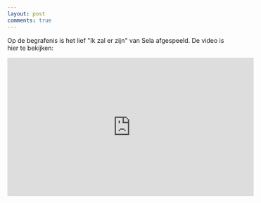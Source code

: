 ```yaml
---
layout: post
comments: true
---
```

Op de begrafenis is het lief "Ik zal er zijn" van Sela afgespeeld. De video is hier te bekijken:
<iframe width="560" height="315" src="https://www.youtube.com/embed/f4RgXZAEiQg" frameborder="0" allowfullscreen></iframe>
